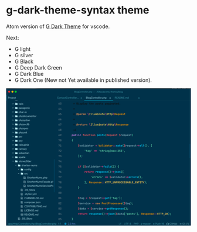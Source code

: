# g-dark-theme-syntax theme

Atom version of [G Dark Theme](https://marketplace.visualstudio.com/items?itemName=StoneC0der.g-dark-theme) for vscode.

Next:

- G light
- G silver
- G Black
- G Deep Dark Green
- G Dark Blue
- G Dark One (New not Yet available in published version).

![Preview](https://raw.githubusercontent.com/stoneC0der/atom-g-dark-theme/master/images/g-dark-default.png)
